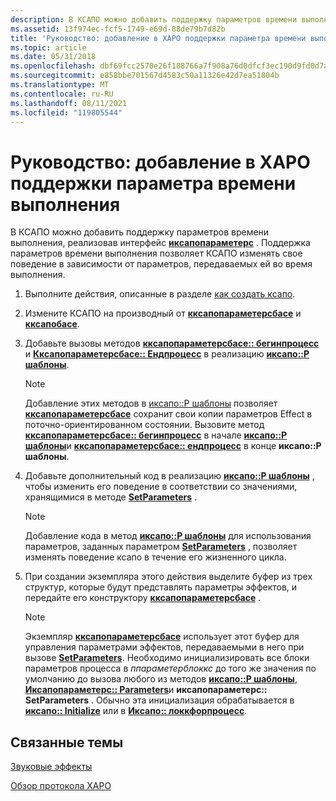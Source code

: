 ```yaml
---
description: В КСАПО можно добавить поддержку параметров времени выполнения, реализовав интерфейс Иксапопараметерс. Поддержка параметров времени выполнения позволяет КСАПО изменять свое поведение в зависимости от параметров, передаваемых ей во время выполнения.
ms.assetid: 13f974ec-fcf5-1749-e69d-88de79b7d82b
title: 'Руководство: добавление в XAPO поддержки параметра времени выполнения'
ms.topic: article
ms.date: 05/31/2018
ms.openlocfilehash: dbf69fcc2570e26f188766a7f908a76d0dfcf3ec190d9fd0d7a1c434b242fdf1
ms.sourcegitcommit: e858bbe701567d4583c50a11326e42d7ea51804b
ms.translationtype: MT
ms.contentlocale: ru-RU
ms.lasthandoff: 08/11/2021
ms.locfileid: "119805544"
---
```

# <a name="how-to-add-run-time-parameter-support-to-an-xapo"></a>Руководство: добавление в XAPO поддержки параметра времени выполнения

В КСАПО можно добавить поддержку параметров времени выполнения, реализовав интерфейс [**иксапопараметерс**](/windows/desktop/api/XAPO/nn-xapo-ixapoparameters) . Поддержка параметров времени выполнения позволяет КСАПО изменять свое поведение в зависимости от параметров, передаваемых ей во время выполнения.

1.  Выполните действия, описанные в разделе [как создать ксапо](how-to--create-an-xapo.md).
2.  Измените КСАПО на производный от [**кксапопараметерсбасе**](/windows/desktop/api/XAPOBase/nl-xapobase-cxapoparametersbase) и [**кксапобасе**](/windows/desktop/api/XAPOBase/nl-xapobase-cxapobase).
3.  Добавьте вызовы методов [**кксапопараметерсбасе:: бегинпроцесс**](/windows/win32/api/xapobase/nf-xapobase-cxapoparametersbase-beginprocess) и [**Кксапопараметерсбасе:: Ендпроцесс**](/windows/win32/api/xapobase/nf-xapobase-cxapoparametersbase-endprocess) в реализацию [**иксапо::P шаблоны**](/windows/win32/api/xapo/nf-xapo-ixapo-process).

    > [!Note]  
    > Добавление этих методов в [иксапо::P шаблоны](how-to--build-a-basic-audio-processing-graph.md) позволяет [**кксапопараметерсбасе**](/windows/desktop/api/XAPOBase/nl-xapobase-cxapoparametersbase) сохранит свои копии параметров Effect в поточно-ориентированном состоянии. Вызовите метод [**кксапопараметерсбасе:: бегинпроцесс**](/windows/win32/api/xapobase/nf-xapobase-cxapoparametersbase-beginprocess) в начале [**иксапо::P шаблоны**](/windows/win32/api/xapo/nf-xapo-ixapo-process)и [**кксапопараметерсбасе:: ендпроцесс**](/windows/win32/api/xapobase/nf-xapobase-cxapoparametersbase-endprocess) в конце **иксапо::P шаблоны**.

     

4.  Добавьте дополнительный код в реализацию [**иксапо::P шаблоны**](/windows/win32/api/xapo/nf-xapo-ixapo-process) , чтобы изменить его поведение в соответствии со значениями, хранящимися в методе [**SetParameters**](/windows/win32/api/xapo/nf-xapo-ixapoparameters-setparameters) .

    > [!Note]  
    > Добавление кода в метод [**иксапо::P шаблоны**](/windows/win32/api/xapo/nf-xapo-ixapo-process) для использования параметров, заданных параметром [**SetParameters**](/windows/win32/api/xapo/nf-xapo-ixapoparameters-setparameters) , позволяет изменять поведение ксапо в течение его жизненного цикла.

     

5.  При создании экземпляра этого действия выделите буфер из трех структур, которые будут представлять параметры эффектов, и передайте его конструктору [**кксапопараметерсбасе**](/windows/desktop/api/XAPOBase/nl-xapobase-cxapoparametersbase) .

    > [!Note]  
    > Экземпляр [**кксапопараметерсбасе**](/windows/desktop/api/XAPOBase/nl-xapobase-cxapoparametersbase) использует этот буфер для управления параметрами эффектов, передаваемыми в него при вызове [**SetParameters**](/windows/win32/api/xapo/nf-xapo-ixapoparameters-setparameters). Необходимо инициализировать все блоки параметров процесса в *ппараметерблоккс* до того же значения по умолчанию до вызова любого из методов [**иксапо::P шаблоны**](/windows/win32/api/xapo/nf-xapo-ixapo-process), [**Иксапопараметерс:: Parameters**](/windows/win32/api/xapo/nf-xapo-ixapoparameters-getparameters)и **иксапопараметерс:: SetParameters** . Обычно эта инициализация обрабатывается в [**иксапо:: Initialize**](/windows/win32/api/xapo/nf-xapo-ixapo-initialize) или в [**Иксапо:: локкфорпроцесс**](/windows/win32/api/xapo/nf-xapo-ixapo-lockforprocess).

     

## <a name="related-topics"></a>Связанные темы

<dl> <dt>

[Звуковые эффекты](audio-effects.md)
</dt> <dt>

[Обзор протокола XAPO](xapo-overview.md)
</dt> </dl>

 

 
